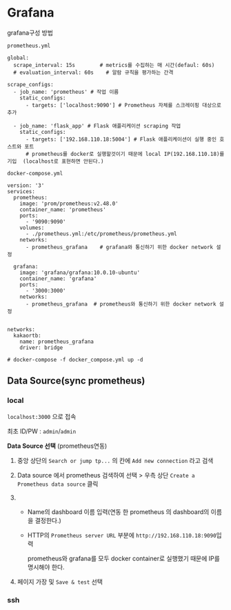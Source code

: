 # Grafana

grafana구성 방법



`prometheus.yml`

```
global:
  scrape_interval: 15s        # metrics를 수집하는 매 시간(defaul: 60s) 
  # evaluation_interval: 60s    # 알람 규칙을 평가하는 간격

scrape_configs:
  - job_name: 'prometheus' # 작업 이름
    static_configs:
      - targets: ['localhost:9090'] # Prometheus 자체를 스크레이핑 대상으로 추가

  - job_name: 'flask_app' # Flask 애플리케이션 scraping 작업
    static_configs:
      - targets: ['192.168.110.18:5004'] # Flask 애플리케이션이 실행 중인 호스트와 포트
      # prometheus를 docker로 실행할것이기 때문에 local IP(192.168.110.18)를 기입  (localhost로 표현하면 안된다.)

```



`docker-compose.yml`

```
version: '3'
services:
  prometheus:
    image: 'prom/prometheus:v2.48.0'
    container_name: 'prometheus'
    ports: 
      - '9090:9090'
    volumes:
      - ./prometheus.yml:/etc/prometheus/prometheus.yml
    networks:
      - prometheus_grafana    # grafana와 통신하기 위한 docker network 설정

  grafana:
    image: 'grafana/grafana:10.0.10-ubuntu'
    container_name: 'grafana'
    ports: 
      - '3000:3000'
    networks:
      - prometheus_grafana  # prometheus와 통신하기 위한 docker network 설정


networks:
  kakaortb:
    name: prometheus_grafana
    driver: bridge

# docker-compose -f docker_compose.yml up -d
```



## Data Source(sync prometheus)

### local

`localhost:3000` 으로 접속

최초 ID/PW : `admin`/`admin`



**Data Source 선택** (prometheus연동)

1. 중앙 상단의 `Search or jump tp...` 의 칸에 `Add new connection` 라고 검색

2. Data source 에서 prometheus 검색하여 선택 > 우측 상단 `Create a Prometheus data source` 클릭

3. - Name의 dashboard 이름 입력(연동 한 prometheus 의 dashboard의 이름을 결정한다.)

   - HTTP의 `Prometheus server URL` 부분에 `http://192.168.110.18:9090`입력

      prometheus와 grafana를 모두 docker container로 실행했기 때문에 IP를 명시해야 한다.

4. 페이지 가장 및 `Save & test` 선택



### ssh

